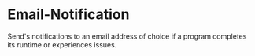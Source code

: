 # Email-Notification
Send's notifications to an email address of choice if a program completes its runtime or experiences issues.
